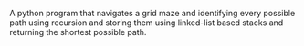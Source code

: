 A python program that navigates a grid maze and identifying every possible path using recursion and storing them using linked-list based stacks and returning the shortest possible path.

